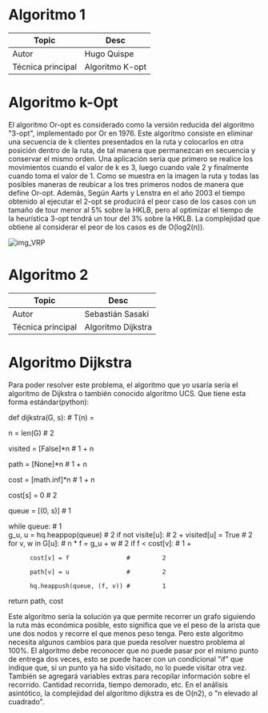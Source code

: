# Algoritmo 1

Topic | Desc
-|-
Autor | Hugo Quispe
Técnica principal | Algoritmo K-opt

# Algoritmo k-Opt

El algoritmo Or-opt es considerado como la versión reducida del algoritmo "3-opt", implementado por Or en 1976.
Este algoritmo consiste en eliminar una secuencia de k clientes presentados en la ruta y colocarlos en otra posición dentro de la ruta, de tal manera que permanezcan en secuencia y conservar el mismo orden. Una aplicación sería que primero se realice los movimientos cuando el valor de k es 3, luego cuando vale 2 y finalmente cuando toma el valor de 1. Como se muestra en la imagen la ruta y todas las posibles maneras de reubicar a los tres primeros nodos de manera que define Or-opt. Además, Según Aarts y Lenstra en el año 2003 el tiempo obtenido al ejecutar el 2-opt se producirá el peor caso de los casos con un tamaño de tour menor al 5% sobre la HKLB, pero al optimizar el tiempo de la heurística 3-opt tendrá un tour del 3% sobre la HKLB.
La complejidad que obtiene al considerar el peor de los casos es de O(log2(n)).

![img_VRP](https://www.researchgate.net/publication/297660097/figure/fig1/AS:341517492342784@1458435523017/The-2-opt-and-or-opt-operations.png)

# Algoritmo 2

Topic | Desc
-|-
Autor | Sebastián Sasaki
Técnica principal | Algoritmo Dijkstra

# Algoritmo Dijkstra

Para poder resolver este problema, el algoritmo que yo usaría sería el algoritmo de Dijkstra o también conocido algoritmo UCS. Que tiene esta forma estándar(python):

def dijkstra(G, s):                  # T(n) =
  
  n = len(G)                         # 2
  
  visited = [False]*n                # 1 + n
  
  path = [None]*n                    # 1 + n
  
  cost = [math.inf]*n                # 1 + n
  
  cost[s] = 0                        # 2
  
  queue = [(0, s)]                   # 1
  
  while queue:                       # 1  
    g_u, u = hq.heappop(queue)       #   2
    if not visite[u]:                #   2 +
      visited[u] = True              #     2 
      for v, w in G[u]:              #     n *
        f = g_u + w                  #       2
        if f < cost[v]:              #       1 + 
          
          cost[v] = f                #         2
          
          path[v] = u                #         2
          
          hq.heappush(queue, (f, v)) #         1
  return path, cost                  

Este algoritmo sería la solución ya que permite recorrer un grafo siguiendo la ruta más económica posible, esto significa que ve el peso de la arista que une dos nodos y recorre el que menos peso tenga. Pero este algoritmo necesita algunos cambios para que pueda resolver nuestro problema al 100%. El algoritmo debe reconocer que no puede pasar por el mismo punto de entrega dos veces, esto se puede hacer con un condicional "if" que indique que, si un punto ya ha sido visitado, no lo puede visitar otra vez. También se agregará variables extras para recopilar información sobre el recorrido. Cantidad recorrida, tiempo demorado, etc.
En el análisis asintótico, la complejidad del algoritmo dijkstra es de O(n2), o "n elevado al cuadrado".
